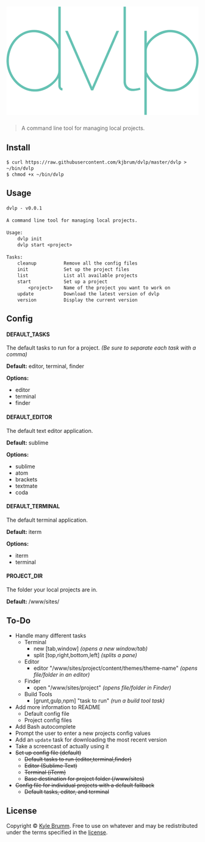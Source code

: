 # ![dvlp](media/logo.png)

> A command line tool for managing local projects.


## Install

```
$ curl https://raw.githubusercontent.com/kjbrum/dvlp/master/dvlp > ~/bin/dvlp
$ chmod +x ~/bin/dvlp
```


## Usage

```
dvlp - v0.0.1

A command line tool for managing local projects.

Usage:
    dvlp init
    dvlp start <project>

Tasks:
    cleanup          Remove all the config files
    init             Set up the project files
    list             List all available projects
    start            Set up a project
        <project>    Name of the project you want to work on
    update           Download the latest version of dvlp
    version          Display the current version
```


## Config

#### DEFAULT_TASKS

The default tasks to run for a project. _(Be sure to separate each task with a comma)_

__Default:__ editor, terminal, finder

__Options:__

- editor
- terminal
- finder

#### DEFAULT_EDITOR

The default text editor application.

__Default:__ sublime

__Options:__

- sublime
- atom
- brackets
- textmate
- coda


#### DEFAULT_TERMINAL

The default terminal application.

__Default:__ iterm

__Options:__

- iterm
- terminal

#### PROJECT_DIR

The folder your local projects are in.

__Default:__ /www/sites/


## To-Do

- Handle many different tasks
    - Terminal
        - new [tab,window] _(opens a new window/tab)_
        - split [top,right,bottom,left] _(splits a pane)_
    - Editor
        - editor "/www/sites/project/content/themes/theme-name" _(opens file/folder in an editor)_
    - Finder
        - open "/www/sites/project" _(opens file/folder in Finder)_
    - Build Tools
        - [grunt,gulp,npm] "task to run" _(run a build tool task)_
- Add more information to README
    - Default config file
    - Project config files
- Add Bash autocomplete
- Prompt the user to enter a new projects config values
- Add an `update` task for downloading the most recent version
- Take a screencast of actually using it
- ~~Set up config file (default)~~
    - ~~Default tasks to run (editor,terminal,finder)~~
    - ~~Editor (Sublime Text)~~
    - ~~Terminal (iTerm)~~
    - ~~Base destination for project folder (/www/sites)~~
- ~~Config file for individual projects with a default fallback~~
    - ~~Default tasks, editor, and terminal~~


## License

Copyright © [Kyle Brumm](http://kylebrumm.com). Free to use on whatever and may be redistributed under the terms specified in the [license](LICENSE.md).
